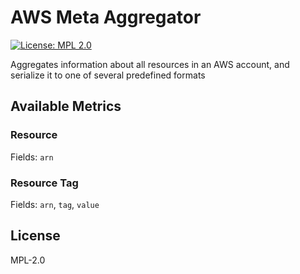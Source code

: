 # AWS Meta Aggregator

[![License: MPL 2.0](https://img.shields.io/badge/License-MPL%202.0-brightgreen.svg)](https://opensource.org/licenses/MPL-2.0)

Aggregates information about all resources in an AWS account, and serialize it to one of several predefined formats

## Available Metrics

### Resource

Fields:
`arn`

### Resource Tag

Fields:
`arn`, `tag`, `value`

## License

MPL-2.0
